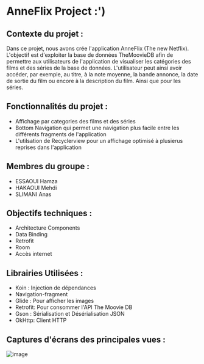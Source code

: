 # AnneFlix Project :')

## Contexte du projet :

Dans ce projet, nous avons crée l'application AnneFlix (The new Netflix). 
L'objectif est d'exploiter la base de données TheMoovieDB afin de permettre aux utilisateurs de l'application de visualiser les catégories des films et des séries de la base de données.
L'utilisateur peut ainsi avoir accéder, par exemple, au titre, à la note moyenne, la bande annonce, la date de sortie du film ou encore à la description du film. 
Ainsi que pour les séries.

## Fonctionnalités du projet : 

* Affichage par categories des films et des séries
* Bottom Navigation qui permet une navigation plus facile entre les différents fragments de l'application
* L'utilsation de Recyclerview pour un affichage optimisé à plusierus reprises dans l'application

## Membres du groupe : 

- ESSAOUI Hamza
- HAKAOUI Mehdi
- SLIMANI Anas

## Objectifs techniques :

- Architecture Components 
- Data Binding
- Retrofit 
- Room
- Accès internet
  <uses-permission android:name="android.permission.INTERNET" />
  <uses-permission android:name="android.permission.ACCESS_NETWORK_STATE"/>

## Librairies Utilisées :

* Koin : Injection de dépendances
* Navigation-fragment
* Glide : Pour afficher les images
* Retrofit: Pour consommer l'API The Moovie DB
* Gson : Sérialisation et Désérialisation JSON
* OkHttp: Client HTTP

## Captures d'écrans des principales vues : 
![image](https://user-images.githubusercontent.com/78879273/148120833-a57adad9-02c7-44ed-abf7-0b82b97f7dd2.png)



